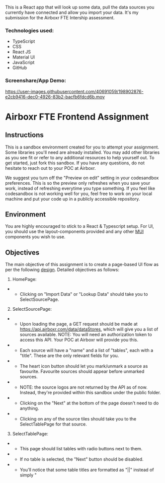 This is a React app that will look up some data, pull the data sources you currently have connected and allow you import your data. It's my submission for the Airboxr FTE Intership assessment. 

<h3>Technologies used:</h3>

- TypeScript
- CSS
- React JS
- Material UI
- JavaScript
- GitHub


<h3>Screenshare/App Demo:</h3>

https://user-images.githubusercontent.com/40691059/198902876-e2cb9416-dec0-4926-83b2-bacfb6fdcd6b.mov



# Airboxr FTE Frontend Assignment

## Instructions

This is a sandbox environment created for you to attempt your assignment. Some libraries you'll need are already installed. You may add other libraries as you see fit or refer to any additional resources to help yourself out. To get started, just fork this sandbox. If you have any questions, do not hesitate to reach out to your POC at Airboxr.

We suggest you turn off the "Preview on edit" setting in your codesandbox preferences. This is so the preview only refreshes when you save your work, instead of refreshing everytime you type something. If you feel like codesandbox is not working well for you, feel free to work on your local machine and put your code up in a publicly accessible repository.

## Environment

You are highly encouraged to stick to a React & Typescript setup. For UI, you should use the layout-components provided and any other [MUI](https://material-ui.com/) components you wish to use.

## Objectives

The main objective of this assignment is to create a page-based UI flow as per the following [design](https://drive.google.com/file/d/1-tAoyuS6cf3vzF76TqAOdaV8akIhvZxm/view). Detailed objectives as follows:

1. HomePage:

- - Clicking on "Import Data" or "Lookup Data" should take you to SelectSourcePage.

2. SelectSourcePage:

- - Upon loading the page, a GET request should be made at https://api.airboxr.com/data/dataStores, which will give you a list of sources available. NOTE: You will need an authorization token to access this API. Your POC at Airboxr will provide you this.
- - Each source will have a "name" and a list of "tables", each with a "title". These are the only relevant fields for you.
- - The heart icon button should let you mark/unmark a source as favourite. Favourite sources should appear before unmarked sources.
- - NOTE: the source logos are not returned by the API as of now. Instead, they're provided within this sandbox under the public folder.
- - Clicking on the "Next" at the bottom of the page doesn't need to do anything.
- - Clicking on any of the source tiles should take you to the SelectTablePage for that source.

3. SelectTablePage:

- - This page should list tables with radio buttons next to them.
- - If no table is selected, the "Next" button should be disabled.
- - You'll notice that some table titles are formatted as "<Title1>||<Title2>" instead of simply "<Title>". For example, the source "Mailchimp" has a list of tables like "Lists||Members #1" and "Lists||Members #2". This signifies indented tables. For such cases, you should show only <Title1> at first. Upon selecting such a table (with indented tables) and clicking "Next", you should navigate to a another SelectTablePage listing the indented tables. Referring back to the Mailchimp example, the first instance of SelectTablePage should show "Audience". "Lists", "Reports" tables. Upon selecting "Lists" and clicking next, a new instance of SelectTablePage should show "Members #1" and "Members #2".
- - On any instance SelectTablePage, selecting a table which has no indented tables and then clicking "Next" should simply console.log("TODO - Go to SelectColumnsPage").
- - The "Filter" text field right above the list of tables doesn't need to do anything.

4. Wherever relevant:

- - Clicking back arrow button should take you to the last page
- - Clicking home icon button should take you to HomePage
- - Clicking on the "CHAT" button doesn't need to do anything

### BONUS

1. Create some sort of a loading UI while waiting for the API to return a response.
2. The "Filter" text field in SelectTablePage should let you filter the list of tables as you type. For instance, If the list of tables is "Audience", "Acquisition" and "Goals", typing "au" or "ie" (case-insensitive) in the filter field should show only "Audience" and clearing the filter field should revert back to showing all the tables.

## Submission

Once you're done, reach out to your POC at Airboxr with a link to your forked sandbox.
